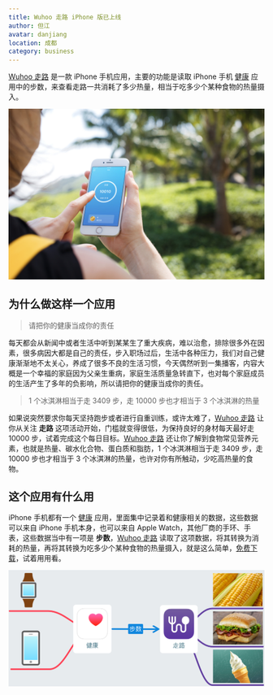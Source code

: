 ```yaml
---
title: Wuhoo 走路 iPhone 版已上线
author: 但江
avatar: danjiang
location: 成都
category: business
---
```


[Wuhoo 走路][1] 是一款 iPhone 手机应用，主要的功能是读取 iPhone 手机 [健康][2] 应用中的步数，来查看走路一共消耗了多少热量，相当于吃多少个某种食物的热量摄入。

![Wuhoo Walk iPhone V1 Hand](/images/wuhoo-walk-for-iphone-1-hand.jpg)

## 为什么做这样一个应用

> 请把你的健康当成你的责任

每天都会从新闻中或者生活中听到某某生了重大疾病，难以治愈，排除很多外在因素，很多病因大都是自己的责任，步入职场过后，生活中各种压力，我们对自己健康渐渐地不太关心，养成了很多不良的生活习惯，今天偶然听到一集播客，内容大概是一个幸福的家庭因为父亲生重病，家庭生活质量急转直下，也对每个家庭成员的生活产生了多年的负影响，所以请把你的健康当成你的责任。

> 1 个冰淇淋相当于走 3409 步，走 10000 步也才相当于 3 个冰淇淋的热量

如果说突然要求你每天坚持跑步或者进行自重训练，或许太难了，[Wuhoo 走路][1] 让你从关注 **走路** 这项活动开始，门槛就变得很低，为保持良好的身材每天最好走 10000 步，试着完成这个每日目标。[Wuhoo 走路][1] 还让你了解到食物常见营养元素，也就是热量、碳水化合物、蛋白质和脂肪，1 个冰淇淋相当于走 3409 步，走 10000 步也才相当于 3 个冰淇淋的热量，也许对你有所触动，少吃高热量的食物。

## 这个应用有什么用

iPhone 手机都有一个 [健康][2] 应用，里面集中记录着和健康相关的数据，这些数据可以来自 iPhone 手机本身，也可以来自 Apple Watch，其他厂商的手环、手表，这些数据当中有一项是 **步数**，[Wuhoo 走路][1] 读取了这项数据，将其转换为消耗的热量，再将其转换为吃多少个某种食物的热量摄入，就是这么简单，[免费下载][1]，试着用用看。

![Wuhoo Walk Health to Walk](/images/health-to-walk.png)

[1]: http://wuhoo.co/zh/iphone/walk/
[2]: https://www.apple.com/cn/ios/health/
